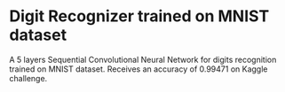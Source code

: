 # Digit Recognizer trained on MNIST dataset
 A 5 layers Sequential Convolutional Neural Network for digits recognition trained on MNIST dataset. 
 Receives an accuracy of 0.99471 on Kaggle challenge.
